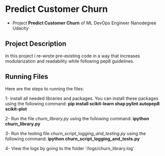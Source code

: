 # Predict Customer Churn

- Project **Predict Customer Churn** of ML DevOps Engineer Nanodegree Udacity

## Project Description
In this project i re-wrote pre-existing code in a way that increases modularization and readability while following pep8 guidelines.

## Running Files
Here are the steps to running the files:

1- install all needed libraries and packages. 
You can install these packages using the following command:
    **pip install scikit-learn shap pylint autopep8 scikit-plot**

2- Run the file *churn_library.py* using the following command:
    **ipython churn_library.py**

3- Run the testing file *churn_script_logging_and_testing.py* using the following command:
    **ipython churn_script_logging_and_tests.py**
    
4- View the logs by going to the folder '/logs/churn_library.log' 

